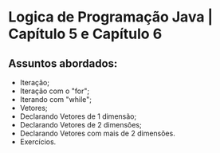 # Logica de Programação Java | Capítulo 5 e Capítulo 6

## Assuntos abordados:

- Iteração;
- Iteração com o "for";
- Iterando com "while";
- Vetores;
- Declarando Vetores de 1 dimensão;
- Declarando Vetores de 2 dimensões;
- Declarando Vetores com mais de 2 dimensões.
- Exercícios.
